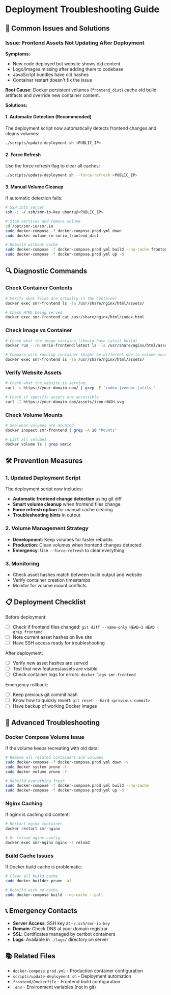 # Deployment Troubleshooting Guide

## 🚨 Common Issues and Solutions

### Issue: Frontend Assets Not Updating After Deployment

**Symptoms:**
- New code deployed but website shows old content
- Logo/images missing after adding them to codebase
- JavaScript bundles have old hashes
- Container restart doesn't fix the issue

**Root Cause:**
Docker persistent volumes (`frontend_dist`) cache old build artifacts and override new container content.

**Solutions:**

#### 1. Automatic Detection (Recommended)
The deployment script now automatically detects frontend changes and cleans volumes:
```bash
./scripts/update-deployment.sh <PUBLIC_IP>
```

#### 2. Force Refresh
Use the force refresh flag to clear all caches:
```bash
./scripts/update-deployment.sh --force-refresh <PUBLIC_IP>
```

#### 3. Manual Volume Cleanup
If automatic detection fails:
```bash
# SSH into server
ssh -i ~/.ssh/smr-io-key ubuntu@<PUBLIC_IP>

# Stop services and remove volume
cd /opt/smr-io/smr.io
sudo docker-compose -f docker-compose.prod.yml down
sudo docker volume rm smrio_frontend_dist

# Rebuild without cache
sudo docker-compose -f docker-compose.prod.yml build --no-cache frontend
sudo docker-compose -f docker-compose.prod.yml up -d
```

## 🔍 Diagnostic Commands

### Check Container Contents
```bash
# Verify what files are actually in the container
docker exec smr-frontend ls -la /usr/share/nginx/html/assets/

# Check HTML being served
docker exec smr-frontend cat /usr/share/nginx/html/index.html
```

### Check Image vs Container
```bash
# Check what the image contains (should have latest build)
docker run --rm smrio-frontend:latest ls -la /usr/share/nginx/html/assets/

# Compare with running container (might be different due to volume mount)
docker exec smr-frontend ls -la /usr/share/nginx/html/assets/
```

### Verify Website Assets
```bash
# Check what the website is serving
curl -s https://your-domain.com/ | grep -E 'index-|vendor-|utils-'

# Check if specific assets are accessible
curl -I https://your-domain.com/assets/icon-HASH.svg
```

### Check Volume Mounts
```bash
# See what volumes are mounted
docker inspect smr-frontend | grep -A 10 "Mounts"

# List all volumes
docker volume ls | grep smrio
```

## 🛠️ Prevention Measures

### 1. Updated Deployment Script
The deployment script now includes:
- **Automatic frontend change detection** using git diff
- **Smart volume cleanup** when frontend files change
- **Force refresh option** for manual cache clearing
- **Troubleshooting hints** in output

### 2. Volume Management Strategy
- **Development**: Keep volumes for faster rebuilds
- **Production**: Clean volumes when frontend changes detected
- **Emergency**: Use `--force-refresh` to clear everything

### 3. Monitoring
- Check asset hashes match between build output and website
- Verify container creation timestamps
- Monitor for volume mount conflicts

## 📋 Deployment Checklist

Before deployment:
- [ ] Check if frontend files changed: `git diff --name-only HEAD~1 HEAD | grep frontend`
- [ ] Note current asset hashes on live site
- [ ] Have SSH access ready for troubleshooting

After deployment:
- [ ] Verify new asset hashes are served
- [ ] Test that new features/assets are visible
- [ ] Check container logs for errors: `docker logs smr-frontend`

Emergency rollback:
- [ ] Keep previous git commit hash
- [ ] Know how to quickly revert: `git reset --hard <previous-commit>`
- [ ] Have backup of working Docker images

## 🔧 Advanced Troubleshooting

### Docker Compose Volume Issue
If the volume keeps recreating with old data:
```bash
# Remove all related containers and volumes
sudo docker-compose -f docker-compose.prod.yml down -v
sudo docker system prune -f
sudo docker volume prune -f

# Rebuild everything fresh
sudo docker-compose -f docker-compose.prod.yml build --no-cache
sudo docker-compose -f docker-compose.prod.yml up -d
```

### Nginx Caching
If nginx is caching old content:
```bash
# Restart nginx container
docker restart smr-nginx

# Or reload nginx config
docker exec smr-nginx nginx -s reload
```

### Build Cache Issues
If Docker build cache is problematic:
```bash
# Clear all build cache
sudo docker builder prune -af

# Rebuild with no cache
sudo docker-compose build --no-cache --pull
```

## 📞 Emergency Contacts

- **Server Access**: SSH key at `~/.ssh/smr-io-key`
- **Domain**: Check DNS at your domain registrar
- **SSL**: Certificates managed by certbot containers
- **Logs**: Available in `./logs/` directory on server

## 📚 Related Files

- `docker-compose.prod.yml` - Production container configuration
- `scripts/update-deployment.sh` - Deployment automation
- `frontend/Dockerfile` - Frontend build configuration
- `.env` - Environment variables (not in git)
